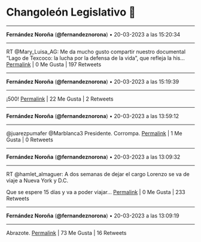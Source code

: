 # Changoleón Legislativo 🙈
*****
**Fernández Noroña** (**@fernandeznorona**) • 20-03-2023 a las 15:20:34
*****
RT @Mary_Luisa_AG: Me da mucho gusto compartir nuestro documental “Lago de Texcoco: la lucha por la defensa de la vida”, que refleja la his…
[Permalink](https://twitter.com/fernandeznorona/status/1637957332456943618) | 0 Me Gusta | 197 Retweets
*****
**Fernández Noroña** (**@fernandeznorona**) • 20-03-2023 a las 15:19:39
*****
¡500!
[Permalink](https://twitter.com/fernandeznorona/status/1637957103233925121) | 22 Me Gusta | 2 Retweets
*****
**Fernández Noroña** (**@fernandeznorona**) • 20-03-2023 a las 13:59:12
*****
@juarezpumafer @Marblanca3 Presidente. Corrompa.
[Permalink](https://twitter.com/fernandeznorona/status/1637936856905162752) | 1 Me Gusta | 0 Retweets
*****
**Fernández Noroña** (**@fernandeznorona**) • 20-03-2023 a las 13:09:32
*****
RT @hamlet_almaguer: A dos semanas de dejar el cargo Lorenzo se va de viaje a Nueva York y D.C.


Que se espere 15 días y va a poder viajar…
[Permalink](https://twitter.com/fernandeznorona/status/1637924356914311168) | 0 Me Gusta | 233 Retweets
*****
**Fernández Noroña** (**@fernandeznorona**) • 20-03-2023 a las 13:09:19
*****
Abrazote.
[Permalink](https://twitter.com/fernandeznorona/status/1637924303042666500) | 73 Me Gusta | 16 Retweets
